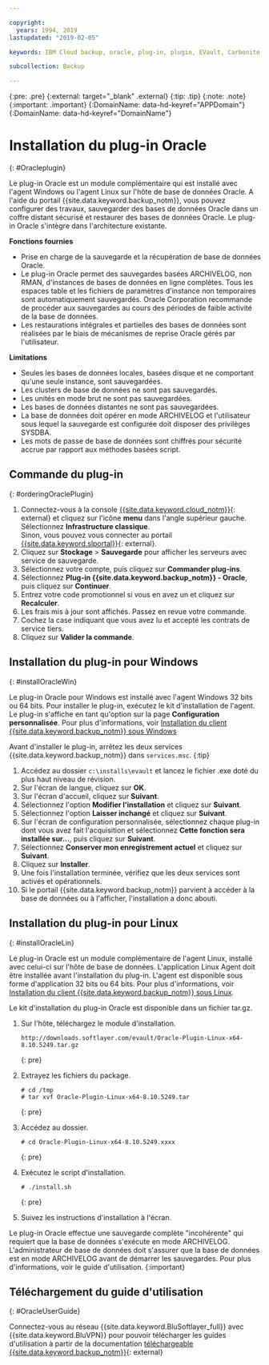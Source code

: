 ```yaml
---

copyright:
  years: 1994, 2019
lastupdated: "2019-02-05"

keywords: IBM Cloud backup, oracle, plug-in, plugin, EVault, Carbonite

subcollection: Backup

---
```

{:pre: .pre}
{:external: target="_blank" .external}
{:tip: .tip}
{:note: .note}
{:important: .important}
{:DomainName: data-hd-keyref="APPDomain"}
{:DomainName: data-hd-keyref="DomainName"}

# Installation du plug-in Oracle
{: #Oracleplugin}

Le plug-in Oracle est un module complémentaire qui est installé avec l'agent Windows ou l'agent Linux sur l'hôte de base de données Oracle. A l'aide du portail {{site.data.keyword.backup_notm}}, vous pouvez configurer des travaux, sauvegarder des bases de données Oracle dans un coffre distant sécurisé et restaurer des bases de données Oracle. Le plug-in Oracle s'intègre dans l'architecture existante.

**Fonctions fournies**

- Prise en charge de la sauvegarde et la récupération de base de données Oracle.
- Le plug-in Oracle permet des sauvegardes basées ARCHIVELOG, non RMAN, d'instances de bases de données en ligne complètes. Tous les espaces table et les fichiers de paramètres d'instance non temporaires sont automatiquement sauvegardés. Oracle Corporation recommande de procéder aux sauvegardes au cours des périodes de faible activité de la base de données.
- Les restaurations intégrales et partielles des bases de données sont réalisées par le biais de mécanismes de reprise Oracle gérés par l'utilisateur.

**Limitations**
- Seules les bases de données locales, basées disque et ne comportant qu'une seule instance, sont sauvegardées.
- Les clusters de base de données ne sont pas sauvegardés.
- Les unités en mode brut ne sont pas sauvegardées.
- Les bases de données distantes ne sont pas sauvegardées.
- La base de données doit opérer en mode ARCHIVELOG et l'utilisateur sous lequel la sauvegarde est configurée doit disposer des privilèges SYSDBA.
- Les mots de passe de base de données sont chiffrés pour sécurité accrue par rapport aux méthodes basées script.

## Commande du plug-in
{: #orderingOraclePlugin}

1. Connectez-vous à la console [{{site.data.keyword.cloud_notm}}](https://{DomainName}){: external} et cliquez sur l'icône **menu** dans l'angle supérieur gauche. Sélectionnez **Infrastructure classique**.<br/>
   Sinon, vous pouvez vous connecter au portail [{{site.data.keyword.slportal}}](https://control.softlayer.com/){: external}.
2. Cliquez sur **Stockage** > **Sauvegarde** pour afficher les serveurs avec service de sauvegarde.
3. Sélectionnez votre compte, puis cliquez sur **Commander plug-ins**.
4. Sélectionnez **Plug-in {{site.data.keyword.backup_notm}} - Oracle**, puis cliquez sur **Continuer**.
5. Entrez votre code promotionnel si vous en avez un et cliquez sur **Recalculer**.
6. Les frais mis à jour sont affichés. Passez en revue votre commande.
7. Cochez la case indiquant que vous avez lu et accepté les contrats de service tiers.
8. Cliquez sur **Valider la commande**.

## Installation du plug-in pour Windows
{: #installOracleWin}

Le plug-in Oracle pour Windows est installé avec l'agent Windows 32 bits ou 64 bits. Pour installer le plug-in, exécutez le kit d'installation de l'agent. Le plug-in s'affiche en tant qu'option sur la page **Configuration personnalisée**. Pour plus d'informations, voir [Installation du client {{site.data.keyword.backup_notm}} sous Windows](/docs/infrastructure/Backup?topic=Backup-InstallinWindows)

Avant d'installer le plug-in, arrêtez les deux services {{site.data.keyword.backup_notm}} dans `services.msc`.
{:tip}

1. Accédez au dossier `c:\installs\evault` et lancez le fichier .exe doté du plus haut niveau de révision.
2. Sur l'écran de langue, cliquez sur **OK**.
3. Sur l'écran d'accueil, cliquez sur **Suivant**.
4. Sélectionnez l'option **Modifier l'installation** et cliquez sur **Suivant**.
5. Sélectionnez l'option **Laisser inchangé** et cliquez sur **Suivant**.
6. Sur l'écran de configuration personnalisée, sélectionnez chaque plug-in dont vous avez fait l'acquisition et sélectionnez **Cette fonction sera installée sur...**, puis cliquez sur **Suivant**.
7. Sélectionnez **Conserver mon enregistrement actuel** et cliquez sur **Suivant**.
8. Cliquez sur **Installer**.
9. Une fois l'installation terminée, vérifiez que les deux services sont activés et opérationnels.
10. Si le portail {{site.data.keyword.backup_notm}} parvient à accéder à la base de données ou à l'afficher, l'installation a donc abouti.

## Installation du plug-in pour Linux
{: #installOracleLin}

Le plug-in Oracle est un module complémentaire de l'agent Linux, installé avec celui-ci sur l'hôte de base de données. L'application Linux Agent doit être installée avant l'installation du plug-in. L'agent est disponible sous forme d'application 32 bits ou 64 bits. Pour plus d'informations, voir [Installation du client {{site.data.keyword.backup_notm}} sous Linux](/docs/infrastructure/Backup?topic=Backup-InstallinLinux).

Le kit d'installation du plug-in Oracle est disponible dans un fichier tar.gz.

1. Sur l'hôte, téléchargez le module d'installation.
   ```
   http://downloads.softlayer.com/evault/Oracle-Plugin-Linux-x64-8.10.5249.tar.gz
   ```
   {: pre}

2. Extrayez les fichiers du package.
   ```
   # cd /tmp
   # tar xvf Oracle-Plugin-Linux-x64-8.10.5249.tar
   ```
   {: pre}

3. Accédez au dossier.
   ```
   # cd Oracle-Plugin-Linux-x64-8.10.5249.xxxx
   ```
   {: pre}

4. Exécutez le script d'installation.
   ```
   # ./install.sh
   ```
   {: pre}

5. Suivez les instructions d'installation à l'écran.

Le plug-in Oracle effectue une sauvegarde complète "incohérente" qui requiert que la base de données s'exécute en mode ARCHIVELOG. L'administrateur de base de données doit s'assurer que la base de données est en mode ARCHIVELOG avant de démarrer les sauvegardes. Pour plus d'informations, voir le guide d'utilisation.
{:important}


## Téléchargement du guide d'utilisation
{: #OracleUserGuide}

Connectez-vous au réseau {{site.data.keyword.BluSoftlayer_full}} avec {{site.data.keyword.BluVPN}} pour pouvoir télécharger les guides d'utilisation à partir de la documentation [téléchargeable {{site.data.keyword.backup_notm}}](http://downloads.service.softlayer.com/evault/Documentation/){: external}
